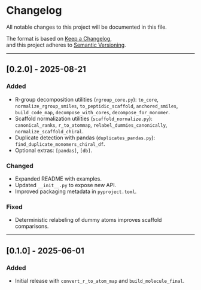 # Changelog
All notable changes to this project will be documented in this file.

The format is based on [Keep a Changelog](https://keepachangelog.com/en/1.0.0/),  
and this project adheres to [Semantic Versioning](https://semver.org/spec/v2.0.0.html).

---

## [0.2.0] - 2025-08-21
### Added
- R-group decomposition utilities (`rgroup_core.py`): `to_core`, `normalize_rgroup_smiles`, `to_peptidic_scaffold`, `anchored_smiles`, `build_code_map`, `decompose_with_cores`, `decompose_for_monomer`.
- Scaffold normalization utilities (`scaffold_normalize.py`): `canonical_ranks`, `r_to_atommap`, `relabel_dummies_canonically`, `normalize_scaffold_chiral`.
- Duplicate detection with pandas (`duplicates_pandas.py`): `find_duplicate_monomers_chiral_df`.
- Optional extras: `[pandas]`, `[db]`.

### Changed
- Expanded README with examples.
- Updated `__init__.py` to expose new API.
- Improved packaging metadata in `pyproject.toml`.

### Fixed
- Deterministic relabeling of dummy atoms improves scaffold comparisons.

---

## [0.1.0] - 2025-06-01
### Added
- Initial release with `convert_r_to_atom_map` and `build_molecule_final`.
